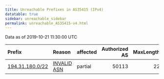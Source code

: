 ```yaml
---
title: Unreachable Prefixes in AS35415 (IPv4)
datatable: true
sidebar: unreachable_sidebar
permalink: unreachable_AS35415-v4.html
---
```


Data as of 2019-10-21 11:30:00 UTC


<div class="datatable-begin"></div>

| Prefix                                                   | Reason                                                                                                 | affected   |   Authorized AS |   MaxLength | Anchor                                         |   unreachable /24s |
|:---------------------------------------------------------|:-------------------------------------------------------------------------------------------------------|:-----------|----------------:|------------:|:-----------------------------------------------|-------------------:|
| [194.31.180.0/22](https://stat.ripe.net/194.31.180.0/22) | [INVALID ASN](https://rpki-validator.ripe.net/announcement-preview?asn=AS35415&prefix=194.31.180.0/22) | partial    |           50113 |          22 | [RIPE](unreachable_RIPE_NCC_RPKI_Root-v4.html) |                  4 |

<div class="datatable-end"></div>